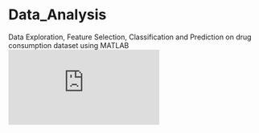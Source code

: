 # Data_Analysis
Data Exploration, Feature Selection, Classification and Prediction on drug consumption dataset using MATLAB
![Click Here](https://github.com/SarikaRKshatriya/Data_Analysis/blob/master/Drug_Presentation.pdf)
